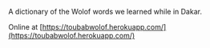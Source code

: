 A dictionary of the Wolof words we learned while in Dakar.

Online at [https://toubabwolof.herokuapp.com/](https://toubabwolof.herokuapp.com/)